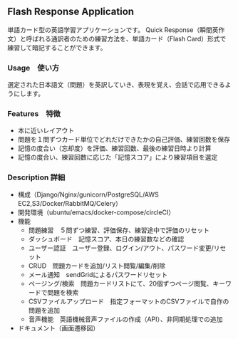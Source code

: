 ## Flash Response Application

単語カード型の英語学習アプリケーションです。
Quick Response（瞬間英作文）と呼ばれる通訳者のための練習方法を、単語カード（Flash Card）形式で練習して暗記することができます。

### Usage　使い方
選定された日本語文（問題）を英訳していき、表現を覚え、会話で応用できるようにします。

### Features　特徴
- 本に近いレイアウト
- 問題を１問ずつカード単位でどれだけできたかの自己評価、練習回数を保存
- 記憶の度合い（忘却度）を評価、練習回数、最後の練習日時より計算
- 記憶の度合い、練習回数に応じた「記憶スコア」により練習項目を選定

### Description 詳細

- 構成（Django/Nginx/gunicorn/PostgreSQL/AWS EC2,S3/Docker/RabbitMQ/Celery）
- 開発環境（ubuntu/emacs/docker-compose/circleCI）
- 機能
    - 問題練習　５問ずつ練習、評価保存、練習途中で評価のリセット
    - ダッシュボード　記憶スコア、本日の練習数などの確認
    - ユーザー認証　ユーザー登録、ログイン/アウト、パスワード変更/リセット
    - CRUD　問題カードを追加/リスト閲覧/編集/削除
    - メール通知　sendGridによるパスワードリセット
    - ページング/検索　問題カードリストにて、20個ずつページ閲覧、キーワードで問題を検索
    - CSVファイルアップロード　指定フォーマットのCSVファイルで自作の問題を追加
	- 音声機能　英語機械音声ファイルの作成（API）、非同期処理での追加
- ドキュメント（画面遷移図）

